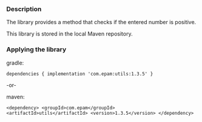 
### Description
The library provides a method that checks if the entered number is positive.

This library is stored in the local Maven repository.

### Applying the library

gradle:

`dependencies {
    implementation 'com.epam:utils:1.3.5'
}`

-or-

maven:

`<dependency>
    <groupId>com.epam</groupId>
    <artifactId>utils</artifactId>
    <version>1.3.5</version>
</dependency>`
